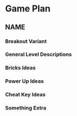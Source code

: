 # Game Plan
## NAME


### Breakout Variant

### General Level Descriptions

### Bricks Ideas

### Power Up Ideas

### Cheat Key Ideas

### Something Extra
